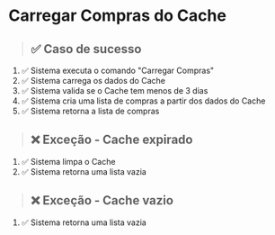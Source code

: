 # Carregar Compras do Cache

> ## ✅ Caso de sucesso

1. ✅ Sistema executa o comando "Carregar Compras"
2. ✅ Sistema carrega os dados do Cache
3. ✅ Sistema valida se o Cache tem menos de 3 dias
4. ✅ Sistema cria uma lista de compras a partir dos dados do Cache
5. ✅ Sistema retorna a lista de compras

> ## ❌ Exceção - Cache expirado

1. ✅ Sistema limpa o Cache
2. ✅ Sistema retorna uma lista vazia

> ## ❌ Exceção - Cache vazio

1. ✅ Sistema retorna uma lista vazia
